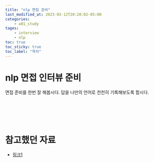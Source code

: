 ```yaml
---
title: "nlp 면접 준비"
last_modified_at: 2023-03-12T20:20:02-05:00
categories:
    - a01_study
tages:
    - interview
    - nlp
toc: true
toc_sticky: true
toc_label: "목차"
---
```




# nlp 면접 인터뷰 준비
면접 준비를 한번 잘 해봅시다. 답을 나만의 언어로 천천히 기록해보도록 합시다.


<br><br><br><br>

# 참고했던 자료
- [링크1](https://github.com/boostcamp-ai-tech-4/ai-tech-interview)

